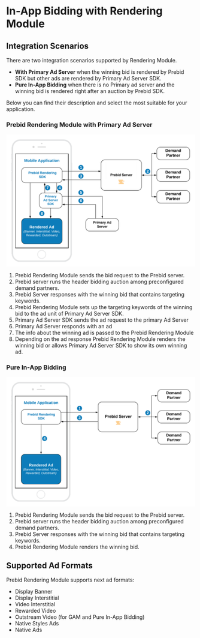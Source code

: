 # In-App Bidding with Rendering Module

## Integration Scenarios

There are two integration scenarios supported by Rendering Module.

- **With Primary Ad Server** when the winning bid is rendered by Prebid SDK but other ads are rendered by Primary Ad Server SDK.
- **Pure In-App Bidding** when there is no Primary ad server and the winning bid is rendered right after an auction by Prebid SDK.

Below you can find their description and select the most suitable for your application.

  
### Prebid Rendering Module with Primary Ad Server

<img src="res/Pure-In-App-Bidding-Overview-Prebid-with-Primary-Ad-Server.png" alt="Pipeline Screenshot" align="center">

1. Prebid Rendering Module sends the bid request to the Prebid server.
2. Prebid server runs the header bidding auction among preconfigured demand partners.
3. Prebid Server responses with the winning bid that contains targeting keywords.
4. Prebid Rendering Module sets up the targeting keywords of the winning bid to the ad unit of Primary Ad Server SDK.
5. Primary Ad Server SDK sends the ad request to the primary Ad Server
6. Primary Ad Server responds with an ad
7. The info about the winning ad is passed to the Prebid Rendering Module
8. Depending on the ad response Prebid Rendering Module renders the winning bid or allows Primary Ad Server SDK to show its own winning ad.

### Pure In-App Bidding

<img src="res/Prebid-In-App-Bidding-Overview-Pure-Prebid.png" alt="Pipeline Screenshot" align="center">

1. Prebid Rendering Module sends the bid request to the Prebid server.
2. Prebid server runs the header bidding auction among preconfigured demand partners.
3. Prebid Server responses with the winning bid that contains targeting keywords.
4. Prebid Rendering Module renders the winning bid.

## Supported Ad Formats

Prebid Rendering Module supports next ad formats:

 - Display Banner
 - Display Interstitial
 - Video Interstitial
 - Rewarded Video
 - Outstream Video (for GAM and Pure In-App Bidding)
 - Native Styles Ads
 - Native Ads




